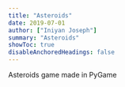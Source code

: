 ```yaml
---
title: "Asteroids"
date: 2019-07-01
author: ["Iniyan Joseph"]
summary: "Asteroids"
showToc: true
disableAnchoredHeadings: false
---
```

Asteroids game made in PyGame
